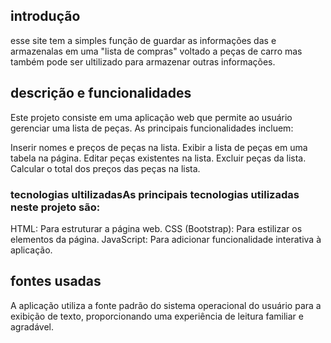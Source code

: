 
## introdução
esse site tem a simples função de guardar as informações das e armazenalas em uma "lista de compras" voltado a peças de carro mas também pode ser ultilizado para armazenar outras informações.
## descrição e funcionalidades
Este projeto consiste em uma aplicação web que permite ao usuário gerenciar uma lista de peças. As principais funcionalidades incluem:

Inserir nomes e preços de peças na lista.
Exibir a lista de peças em uma tabela na página.
Editar peças existentes na lista.
Excluir peças da lista.
Calcular o total dos preços das peças na lista.
### tecnologias ultilizadasAs principais tecnologias utilizadas neste projeto são:

HTML: Para estruturar a página web.
CSS (Bootstrap): Para estilizar os elementos da página.
JavaScript: Para adicionar funcionalidade interativa à aplicação.
## fontes usadas
A aplicação utiliza a fonte padrão do sistema operacional do usuário para a exibição de texto, proporcionando uma experiência de leitura familiar e agradável.

